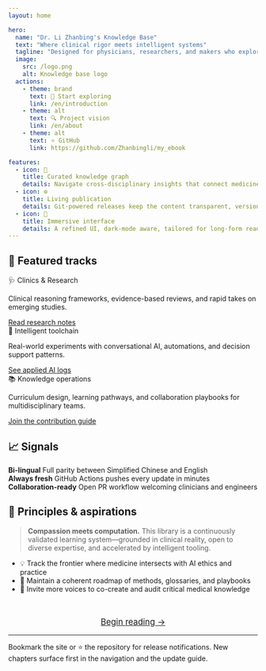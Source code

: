 ```yaml
---
layout: home

hero:
  name: "Dr. Li Zhanbing's Knowledge Base"
  text: "Where clinical rigor meets intelligent systems"
  tagline: "Designed for physicians, researchers, and makers who explore medicine with an AI-native mindset."
  image:
    src: /logo.png
    alt: Knowledge base logo
  actions:
    - theme: brand
      text: 🚀 Start exploring
      link: /en/introduction
    - theme: alt
      text: 🔍 Project vision
      link: /en/about
    - theme: alt
      text: ⭐️ GitHub
      link: https://github.com/Zhanbingli/my_ebook

features:
  - icon: 🧭
    title: Curated knowledge graph
    details: Navigate cross-disciplinary insights that connect medicine, research, and AI workflows.
  - icon: ⚙️
    title: Living publication
    details: Git-powered releases keep the content transparent, versioned, and always up to date.
  - icon: 🌙
    title: Immersive interface
    details: A refined UI, dark-mode aware, tailored for long-form reading and exploration.
---
```


## 📌 Featured tracks

<div class="home-panels">
  <div class="home-panel">
    <div class="home-panel__title">🩺 Clinics & Research</div>
    <p class="home-panel__desc">Clinical reasoning frameworks, evidence-based reviews, and rapid takes on emerging studies.</p>
    <a class="home-panel__link" href="/en/articles/research-paper">Read research notes</a>
  </div>
  <div class="home-panel">
    <div class="home-panel__title">🤖 Intelligent toolchain</div>
    <p class="home-panel__desc">Real-world experiments with conversational AI, automations, and decision support patterns.</p>
    <a class="home-panel__link" href="/en/articles/chatgpt-communication">See applied AI logs</a>
  </div>
  <div class="home-panel">
    <div class="home-panel__title">📚 Knowledge operations</div>
    <p class="home-panel__desc">Curriculum design, learning pathways, and collaboration playbooks for multidisciplinary teams.</p>
    <a class="home-panel__link" href="/en/contributing">Join the contribution guide</a>
  </div>
</div>

## 📈 Signals

<div class="home-metrics">
  <div class="home-metric">
    <strong>Bi-lingual</strong>
    <span>Full parity between Simplified Chinese and English</span>
  </div>
  <div class="home-metric">
    <strong>Always fresh</strong>
    <span>GitHub Actions pushes every update in minutes</span>
  </div>
  <div class="home-metric">
    <strong>Collaboration-ready</strong>
    <span>Open PR workflow welcoming clinicians and engineers</span>
  </div>
</div>

## 🌱 Principles & aspirations

> **Compassion meets computation.** This library is a continuously validated learning system—grounded in clinical reality, open to diverse expertise, and accelerated by intelligent tooling.

- 💡 Track the frontier where medicine intersects with AI ethics and practice
- 🧭 Maintain a coherent roadmap of methods, glossaries, and playbooks
- 🤝 Invite more voices to co-create and audit critical medical knowledge

<div style="text-align: center; margin: 3rem 0 1rem;">
  <a href="/en/introduction" class="VPButton brand" style="padding: 0.85rem 2.4rem; font-size: 1.05rem;">
    Begin reading →
  </a>
</div>

---

Bookmark the site or ⭐️ the repository for release notifications. New chapters surface first in the navigation and the update guide.

